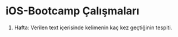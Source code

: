 # iOS-Bootcamp Çalışmaları

1. Hafta: Verilen text içerisinde kelimenin kaç kez geçtiğinin tespiti.
